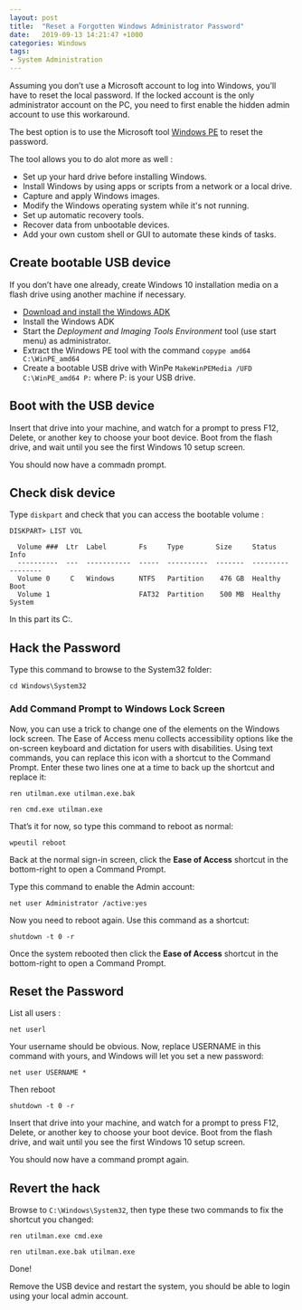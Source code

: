 ```yaml
---
layout: post
title:  "Reset a Forgotten Windows Administrator Password"
date:   2019-09-13 14:21:47 +1000
categories: Windows 
tags:
- System Administration
---
```


Assuming you don’t use a Microsoft account to log into Windows, you’ll have to reset the local password. If the locked account is the only administrator account on the PC, you need to first enable the hidden admin account to use this workaround.

The best option is to use the Microsoft tool [Windows PE](https://docs.microsoft.com/en-us/windows-hardware/manufacture/desktop/winpe-intro) to reset the password.

The tool allows you to do alot more as well :
* Set up your hard drive before installing Windows.
* Install Windows by using apps or scripts from a network or a local drive.
* Capture and apply Windows images.
* Modify the Windows operating system while it's not running.
* Set up automatic recovery tools.
* Recover data from unbootable devices.
* Add your own custom shell or GUI to automate these kinds of tasks.

## Create bootable USB device

If you don’t have one already, create Windows 10 installation media on a flash drive using another machine if necessary. 

* [Download and install the Windows ADK](https://docs.microsoft.com/en-au/windows-hardware/get-started/adk-install) 
* Install the Windows ADK
* Start the *Deployment and Imaging Tools Environment* tool (use start menu) as administrator.
* Extract the Windows PE tool with the command ```copype amd64 C:\WinPE_amd64```
* Create a bootable USB drive with WinPe ```MakeWinPEMedia /UFD C:\WinPE_amd64 P:``` where P: is your USB drive.


## Boot with the USB device

Insert that drive into your machine, and watch for a prompt to press F12, Delete, or another key to choose your boot device. Boot from the flash drive, and wait until you see the first Windows 10 setup screen.

You should now have a commadn prompt.

## Check disk device

Type ```diskpart``` and check that you can access the bootable volume :

```
DISKPART> LIST VOL

  Volume ###  Ltr  Label        Fs     Type        Size     Status     Info
  ----------  ---  -----------  -----  ----------  -------  ---------  --------
  Volume 0     C   Windows      NTFS   Partition    476 GB  Healthy    Boot
  Volume 1                      FAT32  Partition    500 MB  Healthy    System
```

In this part its C:.

## Hack the Password

Type this command to browse to the System32 folder:

```cd Windows\System32```

### Add Command Prompt to Windows Lock Screen

Now, you can use a trick to change one of the elements on the Windows lock screen. The Ease of Access menu collects accessibility options like the on-screen keyboard and dictation for users with disabilities. Using text commands, you can replace this icon with a shortcut to the Command Prompt. Enter these two lines one at a time to back up the shortcut and replace it:

```ren utilman.exe utilman.exe.bak```

```ren cmd.exe utilman.exe```

That’s it for now, so type this command to reboot as normal:

```wpeutil reboot```

Back at the normal sign-in screen, click the **Ease of Access** shortcut in the bottom-right to open a Command Prompt.

Type this command to enable the Admin account:

```net user Administrator /active:yes```

Now you need to reboot again. Use this command as a shortcut:

```shutdown -t 0 -r```

Once the system rebooted then click the **Ease of Access** shortcut in the bottom-right to open a Command Prompt.

## Reset the Password

List all users :

```net userl```

Your username should be obvious. Now, replace USERNAME in this command with yours, and Windows will let you set a new password:

```net user USERNAME *```

Then reboot

```shutdown -t 0 -r```

Insert that drive into your machine, and watch for a prompt to press F12, Delete, or another key to choose your boot device. Boot from the flash drive, and wait until you see the first Windows 10 setup screen.

You should now have a command prompt again.

## Revert the hack

Browse to ```C:\Windows\System32```, then type these two commands to fix the shortcut you changed:

```ren utilman.exe cmd.exe```

```ren utilman.exe.bak utilman.exe```

Done!

Remove the USB device and restart the system, you should be able to login using your local admin account.